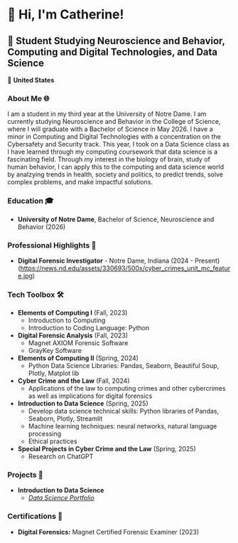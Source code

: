 # 👋 Hi, I'm Catherine!

## 🚀 Student Studying Neuroscience and Behavior, Computing and Digital Technologies, and Data Science

📍 **United States**  


### About Me 🌐
I am a student in my third year at the University of Notre Dame. I am currently studying Neuroscience and Behavior in the College of Science, where I will graduate with a Bachelor of Science in May 2026. I have a minor in Computing and Digital Technologies with a concentration on the Cybersafety and Security track. This year, I took on a Data Science class as I have learned through my computing coursework that data science is a fascinating field. Through my interest in the biology of brain, study of human behavior, I can apply this to the computing and data science world by analzying trends in health, society and politics, to predict trends, solve complex problems, and make impactful solutions. 

### Education 🎓
- **University of Notre Dame**, Bachelor of Science, Neuroscience and Behavior (2026)

### Professional Highlights 🌟
- **Digital Forensic Investigator** - Notre Dame, Indiana (2024 - Present)
 (https://news.nd.edu/assets/330693/500x/cyber_crimes_unit_mc_feature.jpg)

### Tech Toolbox 🛠️
   - **Elements of Computing I** (Fall, 2023)
       - Introduction to Computing
       - Introduction to Coding Language: Python
   - **Digital Forensic Analysis** (Fall, 2023)
        - Magnet AXIOM Forensic Software
        - GrayKey Software
   - **Elements of Computing II** (Spring, 2024)
        - Python Data Science Libraries: Pandas, Seaborn, Beautiful Soup, Plotly, Matplot lib
   - **Cyber Crime and the Law** (Fall, 2024)
        - Applications of the law to computing crimes and other cybercrimes as well as implications for digital forensics 
   - **Introduction to Data Science** (Spring, 2025)
        - Develop data science technical skills: Python libraries of Pandas, Seaborn, Plotly, Streamlit
        - Machine learning techniques: neural networks, natural language processing
        - Ethical practices
   - **Special Projects in Cyber Crime and the Law** (Spring, 2025)
        - Research on ChatGPT
          
### Projects 🚀
- **Introduction to Data Science**
    - [*Data Science Portfolio*](https://github.com/ccloskey2/CLOSKEY-Data-Science-Portolio)
  

### Certifications 📜
- **Digital Forensics:** Magnet Certified Forensic Examiner (2023)

